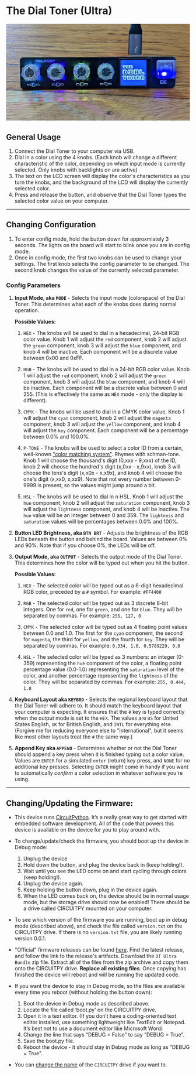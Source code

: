 # The Dial Toner (Ultra)

![Dial Toner Ultra Rev01 Board](../.docs/dial_toner_ultra.jpg)

## General Usage
1. Connect the Dial Toner to your computer via USB.
2. Dial in a color using the 4 knobs. (Each knob will change a different characteristic of the color, depending on which input mode is currently selected. Only knobs with backlights on are active)
3. The text on the LCD screen will display the color's characteristics as you turn the knobs, and the background of the LCD will display the currently selected color.
4. Press and release the button, and observe that the Dial Toner types the selected color value on your computer.

------------

## Changing Configuration
1. To enter config mode, hold the button down for approxmiately 3 seconds. The lights on the board will start to blink once you are in config mode.
2. Once in config mode, the first two knobs can be used to change your settings. The first knob selects the config parameter to be changed. The second knob changes the value of the currently selected parameter.

### Config Parameters

1. **Input Mode, aka `MODE`** - Selects the input mode (colorspace) of the Dial Toner. This determines what each of the knobs does during normal operation.

    **Possible Values:**

    1. `HEX` - The knobs will be used to dial in a hexadecimal, 24-bit RGB color value. Knob 1 will adjust the `red` component, knob 2 will adjust the `green` component, knob 3 will adjust the `blue` component, and knob 4 will be inactive. Each component will be a discrete value between 0x00 and 0xFF. 

    1. `RGB` - The knobs will be used to dial in a 24-bit RGB color value. Knob 1 will adjust the `red` component, knob 2 will adjust the `green` component, knob 3 will adjust the `blue` component, and knob 4 will be inactive. Each component will be a discrete value between 0 and 255. (This is effectively the same as `HEX` mode - only the display is different).

    1. `CMYK` - The knobs will be used to dial in a CMYK color value. Knob 1 will adjust the `cyan` component, knob 2 will adjust the `magenta` component, knob 3 will adjust the `yellow` component, and knob 4 will adjust the `key` component. Each component will be a percentage between 0.0% and 100.0%.

    1. `P-TONE` - The knobs will be used to select a color ID from a certain, well-known ["color matching system"](https://www.pantone-colours.com/). Rhymes with schman-tone. Knob 1 will choose the thousand's digit (0,xxx - 9,xxx) of the ID, knob 2 will choose the hundred's digit (x,0xx - x,9xx), knob 3 will choose the tens's digit (x,x0x - x,x9x), and knob 4 will choose the one's digit (x,xx0, x,xx9). Note that not every number between 0-9999 is present, so the values might jump around a bit. 

    1. `HSL` - The knobs will be used to dial in n HSL. Knob 1 will adjust the `hue` component, knob 2 will adjust the `saturation` component, knob 3 will adjust the `lightness` component, and knob 4 will be inactive. The `hue` value will be an integer between 0 and 359. The `lightness` and `saturation` values will be percentages between 0.0% and 100%.

1. **Button LED Brightness, aka `BTN BRT`** - Adjusts the brightness of the RGB LEDs beneath the button and behind the board. Values are between 0% and 90%. Note that if you choose 0%, the LEDs will be off.

1. **Output Mode, aka `OUTPUT`** - Selects the output mode of the Dial Toner. This determines how the color will be typed out when you hit the button.

    **Possible Values:**

    1. `HEX` - The selected color will be typed out as a 6-digit hexadecimal RGB color, preceded by a `#` symbol. 
    For example: ```#FF4400```

    1. `RGB` - The selected color will be typed out as 3 discrete 8-bit integers. One for `red`, one for `green`, and one for `blue`. They will be separated by commas. 
    For example: ```255, 127, 0```

    1. `CMYK` - The selected color will be typed out as 4 floating point values between 0.0 and 1.0. The first for the `cyan` component, the second for `magenta`, the third for `yellow`, and the fourth for `key`. They will be separated by commas. 
    For example: ```0.334, 1.0, 0.5789229, 0.0```

    1. `HSL` - The selected color will be typed as 3 numbers: an integer (0-359) representing the `hue` component of the color, a floating point percentage value (0.0-1.0) representing the `saturation` level of the color, and another percentage representing the `lightness` of the color. They will be separated by commas.
    For example: ```255, 0.444, 1.0```

1. **Keyboard Layout aka `KEYBRD`** - Selects the regional keyboard layout that the Dial Toner will adhere to. It should match the keyboard layout that your computer is expecting. It ensures that the `#` key is typed correctly when the output mode is set to the `HEX`. The values are `US` for United States English, `UK` for British English, and `INTL` for everything else. (Forgive me for reducing everyone else to "international", but it seems like most other layouts treat the `#` the same way.)

1. **Append Key aka `APPEND`** - Determines whether or not the Dial Toner should append a key press when it is finished typing out a color value. Values are `ENTER` for a simulated `enter` (return) key press, and `NONE` for no additional key presses. Selecting `ENTER` might come in handy if you want to automatically _confirm_ a color selection in whatever software you're using.

---------

## Changing/Updating the Firmware:
- This device runs [CircuitPython](https://circuitpython.org/). It’s a really great way to get started with embedded software development. All of the code that powers this device is available on the device for you to play around with. 

- To change/update/check the firmware, you should boot up the device in Debug mode:
    1. Unplug the device
    2. Hold down the button, and plug the device back in (keep holding!).
    3. Wait until you see the LED come on and start cycling through colors (keep holding!).
    4. Unplug the device again.
    5. Keep holding the button down, plug in the device again.
    6. When the LED comes back on, the device should be in normal usage mode, but the storage drive should now be enabled! There should be a drive called CIRCUITPY mounted on your computer.

- To see which version of the firmware you are running, boot up in debug mode (described above), and check the file called `version.txt` on the CIRCUITPY drive. If there is no `version.txt` file, you are likely running version 0.0.1.

- "Official" firmware releases can be found [here](https://github.com/dupontgu/dial_toner/releases/). Find the latest release, and follow the link to the release's artifacts. Download the `DT Ultra Bundle` zip file. Extract all of the files from the zip archive and copy them onto the CIRCUITPY drive. **Replace all existing files**. Once copying has finished the device will reboot and will be running the updated code.

- If you want the device to stay in Debug mode, so the files are available every time you reboot (without holding the button down):
    1. Boot the device in Debug mode as described above.
    1. Locate the file called ‘boot.py’ on the CIRCUITPY drive.
    1. Open it in a text editor. (If you don’t have a coding-oriented text editor installed, use something lightweight like TextEdit or Notepad. It’s best not to use a document editor like Microsoft Word)
    1. Change the line that says “DEBUG = False” to say “DEBUG = True”.
    1. Save the boot.py file.
    1. Reboot the device - it should stay in Debug mode as long as “DEBUG = True”.

- You can [change the name](https://learn.adafruit.com/welcome-to-circuitpython/renaming-circuitpy) of the `CIRCUITPY` drive if you want to.

